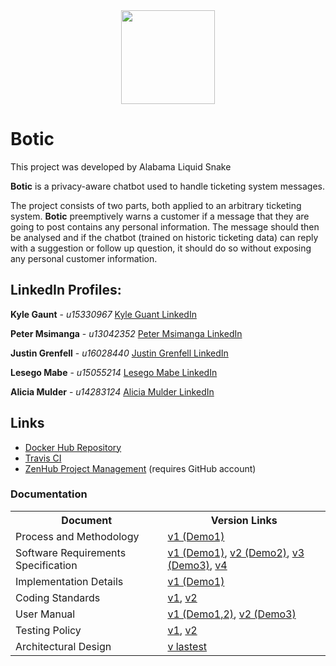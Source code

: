 <div align="center"><img src="https://cos301-2019-se.github.io/Botic/images/Logo2.png" width="150"></div>

# Botic

This project was developed by Alabama Liquid Snake

**Botic** is a privacy-aware chatbot used to handle ticketing system messages.

The project consists of two parts, both applied to an arbitrary ticketing system. **Botic** preemptively warns a customer if a message that they are going to post contains any personal information. The message should then be analysed and if the chatbot (trained on historic ticketing data) can reply with a suggestion or follow up question, it should do so without exposing any personal customer information.

<!--## Live Demo
1. In your browser, open: https://botic-frontend.herokuapp.com
2. Type your message in the open chatbot, include personal information.
3. Observe as the information is highlighted according to how serve it is.
4. Click send to see the Chatbot's response.-->

## LinkedIn Profiles:

**Kyle Gaunt** - _u15330967_
[Kyle Guant LinkedIn](https://www.linkedin.com/in/kvgaunt)

**Peter Msimanga** - _u13042352_
[Peter Msimanga LinkedIn](https://www.linkedin.com/in/peter-msimanga-b82098182)

**Justin Grenfell** - _u16028440_
[Justin Grenfell LinkedIn](https://www.linkedin.com/in/justin-grenfell-7b6b6915b/)

**Lesego Mabe** - _u15055214_
[Lesego Mabe LinkedIn](https://www.linkedin.com/in/lesegogomolemo)

**Alicia Mulder** - _u14283124_
[Alicia Mulder LinkedIn](https://www.linkedin.com/in/alicia-mulder-85019b184/)

## Links
- <a href="https://hub.docker.com/r/alabamaliquidservices/botic" target="_blank">Docker Hub Repository</a>
- <a href="https://travis-ci.com/cos301-2019-se/Botic" target="_blank">Travis CI</a>
- <a href="https://app.zenhub.com/workspaces/botic-5cc1a7ea036c7737a1fc9673/board?repos=182156004" target="_blank">ZenHub Project Management</a> (requires GitHub account)

### Documentation

<table>
    <tr>
        <th>Document</th>
        <th>Version Links</th>
    </tr>
    <tr>
        <td>Process and Methodology</td>
        <td><a href="https://cos301-2019-se.github.io/Botic/compiled/Process_and_Methodology.pdf" target="_blank">v1 (Demo1)</a></td>
    </tr>
    <tr>
        <td>Software Requirements Specification</td>
        <td><a href="https://cos301-2019-se.github.io/Botic/compiled/Botic_SRS_v1.pdf" target="_blank">v1 (Demo1)</a>, <a href="https://cos301-2019-se.github.io/Botic/compiled/Botic_SRS_v2.pdf" target="_blank">v2 (Demo2)</a>, <a href="https://cos301-2019-se.github.io/Botic/compiled/Botic_SRS_v3.pdf" target="_blank">v3 (Demo3)</a>, <a href="https://cos301-2019-se.github.io/Botic/compiled/Botic_SRS_v4.pdf" target="_blank">v4</a></td>
    </tr>
    <tr>
        <td>Implementation Details</td>
        <td><a href="https://cos301-2019-se.github.io/Botic/compiled/Implementation.pdf" target="_blank">v1 (Demo1) </a>
    </tr>
    <tr>
        <td>Coding Standards</td>
        <td><a href="https://cos301-2019-se.github.io/Botic/compiled/Coding_Standards_v1.pdf" target="_blank">v1</a>, <a href="https://cos301-2019-se.github.io/Botic/compiled/Coding_Standards_v2.pdf" target="_blank">v2</a></td>
    </tr>
    <tr>
        <td>User Manual</td>
        <td><a href="https://cos301-2019-se.github.io/Botic/compiled/User_Manual_v1.pdf" target="_blank">v1 (Demo1,2)</a>, <a href="https://cos301-2019-se.github.io/Botic/compiled/User_Manual_v2.pdf" target="_blank">v2 (Demo3)</a></td>
    </tr>
    <tr>
        <td>Testing Policy</td>
        <td><a href="https://cos301-2019-se.github.io/Botic/compiled/Testing_Policy_v1.pdf" target="_blank">v1</a>, <a href="https://cos301-2019-se.github.io/Botic/compiled/Testing_Policy_v2.pdf" target="_blank">v2</a></td>
    </tr>
    <tr>
        <td>Architectural Design</td>
        <td><a href="https://cos301-2019-se.github.io/Botic/compiled/Architecture_and_Deployment_Diagrams.pdf" target="_blank">v lastest</a></td>
    </tr>
</table>
<!--<a href="https://cos301-2019-se.github.io/Botic/compiled/Architecture_and_Deployment_Diagrams.pdf" target="_blank">Architecture and Deployment Diagrams</a>-->
